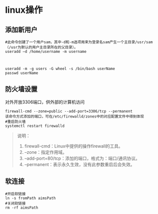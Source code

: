 # linux操作

## 添加新用户

```shell
#此命令创建了一个用户sam，其中-d和-m选项用来为登录名sam产生一个主目录/usr/sam（/usr为默认的用户主目录所在的父目录）。
useradd –d /home/username -m username



useradd -m -g users -G wheel -s /bin/bash userName
passwd userName
```

## 防火墙设置

对外开放3306端口，供外部的计算机访问

```shell
firewall-cmd --zone=public --add-port=3306/tcp --permanent
该命令方式添加的端口，可在/etc/firewalld/zones中的对应配置文件中得到体现
#重启防火墙
systemctl restart firewalld
```

> 说明：
> 1. firewall-cmd：Linux中提供的操作firewall的工具。
> 2. –zone：指定作用域。
> 3. –add-port=80/tcp：添加的端口，格式为：端口/通讯协议。
> 4. –permanent：表示永久生效，没有此参数重启后会失效。

## 软连接

```shell
#开启软链接
ln -s fromPath aimsPath
#关闭软链接
rm -rf aimsPath
```
